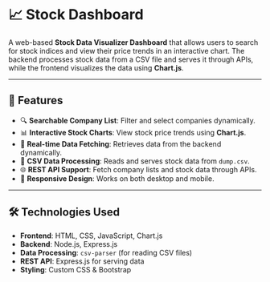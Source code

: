 # 📈 Stock Dashboard

A web-based **Stock Data Visualizer Dashboard** that allows users to search for stock indices and view their price trends in an interactive chart. 
The backend processes stock data from a CSV file and serves it through APIs, while the frontend visualizes the data using **Chart.js**.

---

## 🚀 Features
- 🔍 **Searchable Company List**: Filter and select companies dynamically.
- 📊 **Interactive Stock Charts**: View stock price trends using **Chart.js**.
- 🔄 **Real-time Data Fetching**: Retrieves data from the backend dynamically.
- 📂 **CSV Data Processing**: Reads and serves stock data from `dump.csv`.
- 🌐 **REST API Support**: Fetch company lists and stock data through APIs.
- 🎨 **Responsive Design**: Works on both desktop and mobile.

---

## 🛠 Technologies Used
- **Frontend**: HTML, CSS, JavaScript, Chart.js
- **Backend**: Node.js, Express.js
- **Data Processing**: `csv-parser` (for reading CSV files)
- **REST API**: Express.js for serving data
- **Styling**: Custom CSS & Bootstrap
